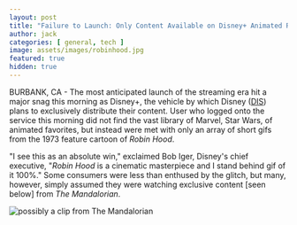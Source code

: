 ```yaml
---
layout: post
title: "Failure to Launch: Only Content Available on Disney+ Animated Robinhood Gifs"
author: jack
categories: [ general, tech ]
image: assets/images/robinhood.jpg
featured: true
hidden: true
---
```


BURBANK, CA - The most anticipated launch of the streaming era hit a major snag this morning as Disney+, the vehicle by which  Disney ([DIS](https://finance.yahoo.com/quote/DIS)) plans to exclusively distribute their content. User who logged onto the service this morning did not find the vast library of Marvel, Star Wars, of animated favorites, but instead were met with only an array of short gifs from the 1973 feature cartoon of _Robin Hood_. 

"I see this as an absolute win," exclaimed Bob Iger, Disney's chief executive, "_Robin Hood_ is a cinematic masterpiece and I stand behind gif of it 100%." Some consumers were less than enthused by the glitch, but many, however, simply assumed they were watching exclusive content [seen below] from _The Mandalorian_.

![possibly a clip from The Mandalorian](/assets/images/ladycluck.gif)